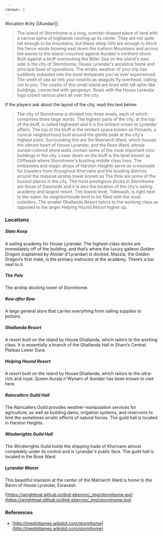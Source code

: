 ```yaml
---
renown: 2
---
```

 #location #city [[Aundair]]

> The island of Stormhome is a long, scimitar-shaped piece of land with a narrow spine of highlands running up its center. They are not quite tall enough to be mountains, but these steep hills are enough to block the fierce winds blowing east down the Icehorn Mountains and across the waves to the island crouched against Aundair's northern shore. Built against a bluff overlooking the Bitter Sea on the island's east side is the city of Stormhome, House Lyrandar's ancestral home and principal base of operations.
> The erratic weather of your trip has suddenly subsided into the most temperate you’ve ever experienced. The smell of sea air hits your nostrils as seagulls fly overhead, calling out to you. The coasts of this small island are lined with tall spire-like buildings, connected with gangways. Boats with the House Lyrandar logo crowd various piers all over the city.

If the players ask about the layout of the city, read this text below:

> The city of Stormhome is divided into three levels, each of which comprises three large wards. The highest parts of the city, at the top of the bluff, is called Highwash and it is the brilliant crown to Lyrandar affairs. The top of the bluff is the verdant space known as Pinnacle, a conical neighborhood built around the gentle peak at the city's highest point. Surrounding this are the Matriarch Ward, which houses the vibrant heart of House Lyrandar, and the Rose Ward, whose sunset-colored stone walls contain some of the most important civic buildings in the city. Lower down on the bluff is the level known as Cliffwash where Stormhome's bustling middle class lives. The embassies and magic shops of Harston Heights serve as crossroads for travelers from throughout Khorvaire and the bustling districts around the massive airship tower known as The Pole are some of the busiest places in the city. The most prestigious docks in Stormhome are those of Dawnside and it is also the location of the city's sailing academy and largest resort. The lowest level, Tidewash, is right next to the water. Its neighborhoods tend to be filled with the most outsiders. The smaller Ghallanda Resort tailors to the working class as opposed to the larger Helping Hound Resort higher up.

### Locations

##### Slate Keep
A sailing academy for House Lyrandar. The highest-class docks are immediately off of the building, and that’s where the luxury galleon *Golden Dragon* (captained by Alistair d'Lyrandar) is docked. Mazzia, the *Golden Dragon*’s first mate, is the primary instructor at the academy. There’s a bar next to it.

##### The Pole
The airship docking tower of Stormhome.

##### Row after Row
A large general store that carries everything from sailing supplies to potions.

##### Ghallanda Resort
A resort built on the island by House Ghallanda, which tailors to the working class. It is essentially a branch of the Ghallanda Hall in Sharn’s Central Plateau Lower Dura.

##### Helping Hound Resort
A resort built on the island by House Ghallanda, which tailors to the ultra-rich and royal. Queen Aurala ir'Wynarn of Aundair has been known to visit here.

##### Raincallers Guild Hall
The Raincallers Guild provides weather-manipulation services for agriculture, as well as building dams, irrigation systems, and reservoirs to limit the sometimes erratic effects of natural forces. The guild hall is located in Harston Heights.

##### Windwrights Guild Hall
The Windwrights Guild holds the shipping trade of Khorvaire almost completely under its control and is Lyrandar's public face. The guild hall is located in the Rose Ward.

##### Lyrandar Manor
This beautiful mansion at the center of the Matriarch Ward is home to the Baron of House Lyrandar, Esravash.

![https://wrightmat.github.io/dnd-eberron/_img/stormhome.jpg](https://wrightmat.github.io/dnd-eberron/_img/stormhome.jpg)

### References

* [http://mephitjames.wikidot.com/stormhome](http://mephitjames.wikidot.com/stormhome)
